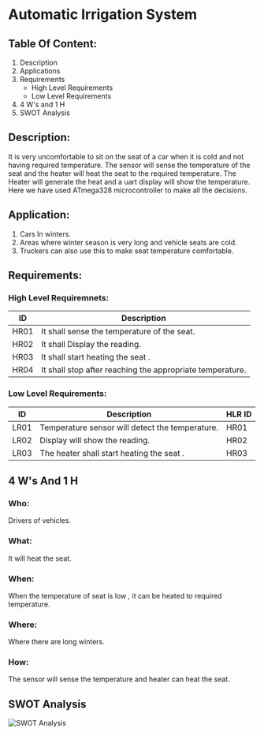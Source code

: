 # Automatic Irrigation System

## Table Of Content:
1. Description
2. Applications
3. Requirements
    * High Level Requirements
    * Low Level Requirements 
4. 4 W's and 1 H
5. SWOT Analysis


## Description:
It is very uncomfortable to sit on the seat of a car when it is cold and not having required temperature. The sensor will sense the temperature of the seat and the heater will heat the seat to the required temperature. The Heater will generate the heat and a uart display will show the temperature. Here we have used ATmega328 microcontroller to make all the decisions.

## Application:
1. Cars In winters.
2. Areas where winter season is very long and vehicle seats are cold.
3. Truckers can also use this to make seat temperature comfortable.
 
## Requirements:

### High Level Requiremnets:
| ID | Description | 
| ----- | ----- | 
| HR01 | It shall sense the temperature of the seat. |
| HR02 | It shall Display the reading. |
| HR03 | It shall start heating the seat . |
| HR04 | It shall stop after reaching the appropriate temperature.|

 ### Low Level Requirements:
| ID | Description | HLR ID |
| ------ | --------- | ------ |
| LR01 | Temperature sensor will detect the temperature. | HR01 |
| LR02 | Display will show the reading. | HR02 |
| LR03 | The heater shall start heating the seat . | HR03 |


## 4 W's And 1 H
### Who:
Drivers of vehicles.
### What:
It will heat the seat.
### When:
When the temperature of seat is low , it can be heated to required temperature.
### Where:
Where there are long winters.
### How:
The sensor will sense the temperature and heater can heat the seat.

## SWOT Analysis
![SWOT Analysis](https://user-images.githubusercontent.com/98889318/155833332-d72135f7-aca5-4262-b8c5-26ce4c807c7f.png)

